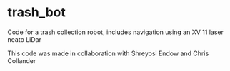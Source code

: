 # trash_bot
Code for a trash collection robot, includes navigation using an XV 11 laser neato LiDar

This code was made in collaboration with Shreyosi Endow and Chris Collander
